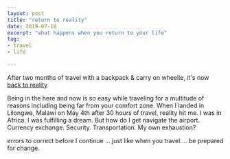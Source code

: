 ```yaml
---
layout: post
title: "return to reality"
date: 2019-07-18
excerpt: "what happens when you return to your life"
tag:
- travel
- life

---
```

After two months of travel with a backpack & carry on wheelie, it's now [back to reality](https://youtu.be/TB54dZkzZOY)

Being in the here and now is so easy while traveling for a multitude of reasons including being far from your comfort zone. When I landed in Lilongwe, Malawi on May 4th after 30 hours of travel, reality hit me. I was in Africa. I was fulfilling a dream. But how do I get navigate the airport. Currency exchange. Security. Transportation. My own exhaustion?



errors to correct before I continue ... just like when you travel.... be prepared for change.